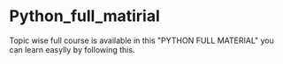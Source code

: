 # Python_full_matirial
Topic wise full course is available in this "PYTHON FULL MATERIAL" you can learn easylly by following this.
